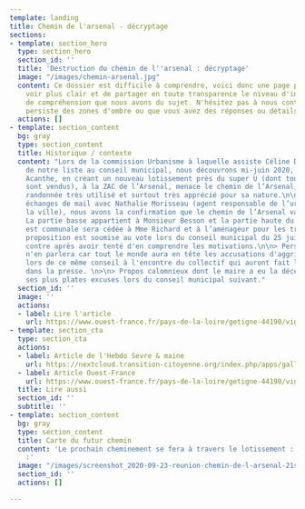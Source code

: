 ```yaml
---
template: landing
title: Chemin de l'arsenal - décryptage
sections:
- template: section_hero
  type: section_hero
  section_id: ''
  title: 'Destruction du chemin de l''arsenal : décryptage'
  image: "/images/chemin-arsenal.jpg"
  content: Ce dossier est difficile à comprendre, voici donc une page permettant d'y
    voir plus clair et de partager en toute transparence le niveau d'information et
    de compréhension que nous avons du sujet. N'hésitez pas à nous contacter s'il
    persiste des zones d'ombre ou que vous avez des réponses ou détails à apporter.
  actions: []
- template: section_content
  bg: gray
  type: section_content
  title: Historique / contexte
  content: "Lors de la commission Urbanisme à laquelle assiste Céline David, élue
    de notre liste au conseil municipal, nous découvrons mi-juin 2020, que l’aménageur
    Acanthe, en créant un nouveau lotissement près du super U (dont tous les lots
    sont vendus), à la ZAC de l’Arsenal, menace le chemin de l’Arsenal, chemin de
    randonnée très utilisé et surtout très apprécié pour sa nature.\n\nAprès quelques
    échanges de mail avec Nathalie Morisseau (agent responsable de l’urbanisme de
    la ville), nous avons la confirmation que le chemin de l’Arsenal va disparaître.
    La partie basse appartient à Monsieur Besson et la partie haute du chemin qui
    est communale sera cédée à Mme Richard et à l’aménageur pour les travaux. Cette
    proposition est soumise au vote lors du conseil municipal du 25 juin où nous votons
    contre après avoir tenté d'en comprendre les motivations.\n\n> Personne ou presque
    n'en parlera car tout le monde aura en tête les accusations d'aggri-bashing perpetrées
    lors de ce même conseil à l'encontre du collectif qui auront fait les grands titres
    dans la presse. \n>\n> Propos calomnieux dont le maire a eu la décence de présenter
    ses plus plates excuses lors du conseil municipal suivant."
  section_id: ''
  image: ''
  actions:
  - label: Lire l'article
    url: https://www.ouest-france.fr/pays-de-la-loire/getigne-44190/vignoble-de-nantes-a-getigne-l-opposition-municipale-lavee-des-accusations-d-agribashing-6972976
- template: section_cta
  type: section_cta
  actions:
  - label: Article de l'Hebdo Sevre & maine
    url: https://nextcloud.transition-citoyenne.org/index.php/apps/gallery/preview.public/42051?width=2000&height=2000&c=30f500e43e4d8a74a2dc919e9df84400&requesttoken=jQYuOpqp4RmuRbqVAZqthwYMYuTKFXBs6kGag52kDr4%3D%3A%2BF5GDdPztS6bI%2BjjcqjgxXZhTb74UBQNniDxyLbvQ48%3D&token=MsGxf3kpMPwfHYW
  - label: Article Ouest-France
    url: https://www.ouest-france.fr/pays-de-la-loire/getigne-44190/vignoble-de-nantes-a-getigne-l-opposition-municipale-lavee-des-accusations-d-agribashing-6972976
  title: Lire aussi
  section_id: ''
  subtitle: ''
- template: section_content
  bg: gray
  type: section_content
  title: Carte du futur chemin
  content: 'Le prochain cheminement se fera à travers le lotissement : tracés en jaune
    :'
  image: "/images/screenshot_2020-09-23-reunion-chemin-de-l-arsenal-21sept2020.png"
  section_id: ''
  actions: []

---
```

